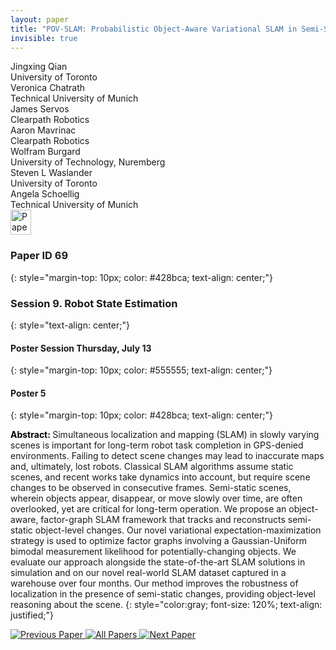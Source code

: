 ```yaml
---
layout: paper
title: "POV-SLAM: Probabilistic Object-Aware Variational SLAM in Semi-Static Environments"
invisible: true
---
```

<div class="paper-authors">
<div class="paper-author-box">
    <div class="paper-author-name">Jingxing Qian</div>
    <div class="paper-author-uni">University of Toronto</div>
</div>
<div class="paper-author-box">
    <div class="paper-author-name">Veronica Chatrath</div>
    <div class="paper-author-uni">Technical University of Munich</div>
</div>
<div class="paper-author-box">
    <div class="paper-author-name">James Servos</div>
    <div class="paper-author-uni">Clearpath Robotics</div>
</div>
<div class="paper-author-box">
    <div class="paper-author-name">Aaron Mavrinac</div>
    <div class="paper-author-uni">Clearpath Robotics</div>
</div>
<div class="paper-author-box">
    <div class="paper-author-name">Wolfram Burgard</div>
    <div class="paper-author-uni">University of Technology, Nuremberg</div>
</div>
<div class="paper-author-box">
    <div class="paper-author-name">Steven L Waslander</div>
    <div class="paper-author-uni">University of Toronto</div>
</div>
<div class="paper-author-box">
    <div class="paper-author-name">Angela Schoellig</div>
    <div class="paper-author-uni">Technical University of Munich</div>
</div>

</div><div class="paper-pdf">
<div> <a href="http://www.roboticsproceedings.org/rss19/p069.pdf"><img src="{{ site.baseurl }}/images/paper_link.png" alt="Paper Website" width = "33"  height = "40"/></a> </div>
</div>

### Paper ID 69
{: style="margin-top: 10px; color: #428bca; text-align: center;"}

### Session 9. Robot State Estimation
{: style="text-align: center;"}

#### Poster Session Thursday, July 13
{: style="margin-top: 10px; color: #555555; text-align: center;"}

#### Poster 5
{: style="margin-top: 10px; color: #428bca; text-align: center;"}

<b style="color: black;">Abstract: </b>Simultaneous localization and mapping (SLAM) in slowly varying scenes is important for long-term robot task completion in GPS-denied environments. Failing to detect scene changes may lead to inaccurate maps and, ultimately, lost robots. Classical SLAM algorithms assume static scenes, and recent works take dynamics into account, but require scene changes to be observed in consecutive frames. Semi-static scenes, wherein objects appear, disappear, or move slowly over time, are often overlooked, yet are critical for long-term operation. We propose an object-aware, factor-graph SLAM framework that tracks and reconstructs semi-static object-level changes. Our novel variational expectation-maximization strategy is used to optimize factor graphs involving a Gaussian-Uniform bimodal measurement likelihood for potentially-changing objects. We evaluate our approach alongside the state-of-the-art SLAM solutions in simulation and on our novel real-world SLAM dataset captured in a warehouse over four months. Our method improves the robustness of localization in the presence of semi-static changes, providing object-level reasoning about the scene.
{: style="color:gray; font-size: 120%; text-align: justified;"}


<div class="paper-menu">
<a href="{{ site.baseurl }}/program/papers/068/"> <img src="{{ site.baseurl }}/images/previous_paper_icon.png" alt="Previous Paper" title="Previous Paper"/> </a>
<a href="{{ site.baseurl }}/program/papers"><img src="{{ site.baseurl }}/images/overview_icon.png" alt="All Papers" title="All Papers"/> </a>
<a href="{{ site.baseurl }}/program/papers/070/"> <img src="{{ site.baseurl }}/images/next_paper_icon.png" alt="Next Paper" title="Next Paper"/> </a>

</div>

